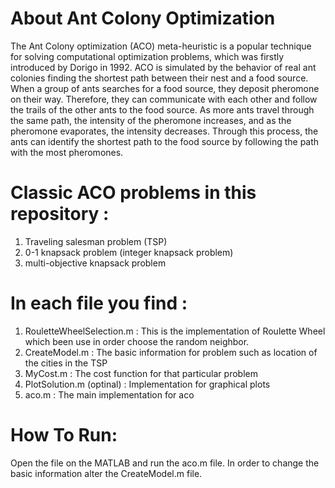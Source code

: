 # About Ant Colony Optimization
The Ant Colony optimization (ACO) meta-heuristic is a popular technique for solving computational optimization problems, which was firstly introduced by Dorigo in 1992. ACO is simulated by the behavior of real ant colonies finding the shortest path between their nest and a food source. When a group of ants searches for a food source, they deposit pheromone on their way. Therefore, they can communicate with each other and follow the trails of the other ants to the food source. As more ants travel through the same path, the intensity of the pheromone increases, and as the pheromone evaporates, the intensity decreases. Through this process, the ants can identify the shortest path to the food source by following the path with the most pheromones.

# Classic ACO problems in this repository :
1) Traveling salesman problem (TSP)
2) 0-1 knapsack problem (integer knapsack problem)
3) multi-objective knapsack problem

# In each file you find : 
1. RouletteWheelSelection.m : This is the implementation of Roulette Wheel which been use in order choose the random neighbor.
2. CreateModel.m : The basic information for problem such as location of the cities in the TSP
3. MyCost.m : The cost function for that particular problem 
4. PlotSolution.m (optinal) : Implementation for graphical plots
5. aco.m : The main implementation for aco 

# How To Run:
Open the file on the MATLAB and run the aco.m file. In order to change the basic information alter the CreateModel.m file.

